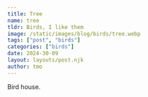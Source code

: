 ```yaml
---
title: Tree
name: tree
tldr: Birds, I like them
image: /static/images/blog/birds/tree.webp
tags: ["post", "birds"]
categories: ["birds"]
date: 2024-30-09
layout: layouts/post.njk
author: tmo
---
```


Bird house.
